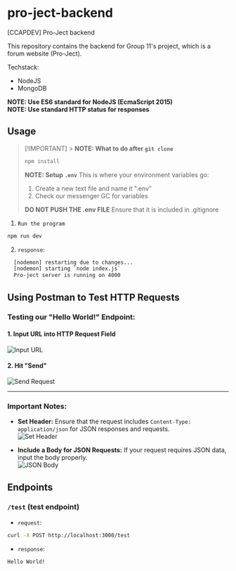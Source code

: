 # pro-ject-backend

[CCAPDEV] Pro-Ject backend

This repository contains the backend for Group 11's project, which is a forum website (Pro-Ject).

Techstack:

- NodeJS
- MongoDB

**NOTE: Use ES6 standard for NodeJS (EcmaScript 2015)**  
**NOTE: Use standard HTTP status for responses**

## **Usage**

> [!IMPORTANT] > **NOTE: What to do after `git clone`**
>
> ```bash
> npm install
> ```
>
> **NOTE: Setup `.env`**
> This is where your environment variables go:
>
> 1. Create a new text file and name it ".env"
> 2. Check our messenger GC for variables
>
> **DO NOT PUSH THE .env FILE**
> Ensure that it is included in .gitignore

1. `Run the program`

```bash
npm run dev
```

2. `response`:

```bash
  [nodemon] restarting due to changes...
  [nodemon] starting `node index.js`
  Pro-ject server is running on 4000
```

## Using Postman to Test HTTP Requests

### Testing our "Hello World!" Endpoint:

#### 1. Input URL into HTTP Request Field

![Input URL](https://github.com/user-attachments/assets/e2597005-5ebd-42d6-9abf-702bf16a54e7)

#### 2. Hit "Send"

![Send Request](https://github.com/user-attachments/assets/cad56ac4-9e47-4c73-802d-49a9389d3fa3)

---

### Important Notes:

- **Set Header:** Ensure that the request includes `Content-Type: application/json` for JSON responses and requests.  
  ![Set Header](https://github.com/user-attachments/assets/4e1c03f3-8364-42b5-92d0-fde6e02ffcc3)

- **Include a Body for JSON Requests:** If your request requires JSON data, input the body properly.  
  ![JSON Body](https://github.com/user-attachments/assets/8131ebec-fc28-4bc1-bef3-38647866bd00)

## **Endpoints**

### `/test` (test endpoint)

- `request`:

```bash
curl -X POST http://localhost:3000/test
```

- `response`:

```bash
Hello World!
```
